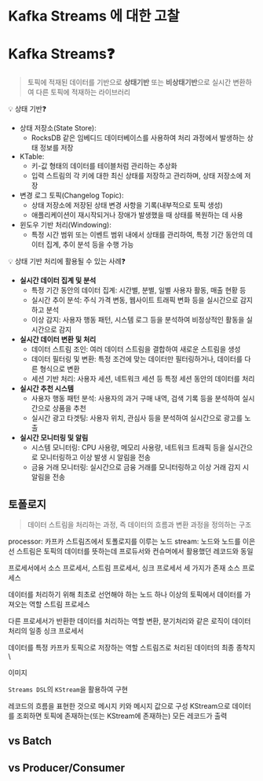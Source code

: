 # Kafka Streams 에 대한 고찰

# Kafka Streams❓

> 토픽에 적재된 데이터를 기반으로 **상태기반** 또는 **비상태기반**으로 실시간 변환하여 다른 토픽에 적재하는 라이브러리

💡 상태 기반❓
- 상태 저장소(State Store):
  - RocksDB 같은 임베디드 데이터베이스를 사용하여 처리 과정에서 발생하는 상태 정보를 저장
- KTable:
  - 키-값 형태의 데이터를 테이블처럼 관리하는 추상화
  - 입력 스트림의 각 키에 대한 최신 상태를 저장하고 관리하며, 상태 저장소에 저장
- 변경 로그 토픽(Changelog Topic):
  - 상태 저장소에 저장된 상태 변경 사항을 기록(내부적으로 토픽 생성)
  - 애플리케이션이 재시작되거나 장애가 발생했을 때 상태를 복원하는 데 사용
- 윈도우 기반 처리(Windowing):
  - 특정 시간 범위 또는 이벤트 범위 내에서 상태를 관리하여, 특정 기간 동안의 데이터 집계, 추이 분석 등을 수행 가능

💡 상태 기반 처리에 활용될 수 있는 사례❓
- **실시간 데이터 집계 및 분석**
  - 특정 기간 동안의 데이터 집계: 시간별, 분별, 일별 사용자 활동, 매출 현황 등
  - 실시간 추이 분석: 주식 가격 변동, 웹사이트 트래픽 변화 등을 실시간으로 감지하고 분석
  - 이상 감지: 사용자 행동 패턴, 시스템 로그 등을 분석하여 비정상적인 활동을 실시간으로 감지
- **실시간 데이터 변환 및 처리**
  - 데이터 스트림 조인: 여러 데이터 스트림을 결합하여 새로운 스트림을 생성
  - 데이터 필터링 및 변환: 특정 조건에 맞는 데이터만 필터링하거나, 데이터를 다른 형식으로 변환
  - 세션 기반 처리: 사용자 세션, 네트워크 세션 등 특정 세션 동안의 데이터를 처리
- **실시간 추천 시스템**
  - 사용자 행동 패턴 분석: 사용자의 과거 구매 내역, 검색 기록 등을 분석하여 실시간으로 상품을 추천
  - 실시간 광고 타겟팅: 사용자 위치, 관심사 등을 분석하여 실시간으로 광고를 노출
- **실시간 모니터링 및 알림**
  - 시스템 모니터링: CPU 사용량, 메모리 사용량, 네트워크 트래픽 등을 실시간으로 모니터링하고 이상 발생 시 알림을 전송
  - 금융 거래 모니터링: 실시간으로 금융 거래를 모니터링하고 이상 거래 감지 시 알림을 전송

## 토폴로지

> 데이터 스트림을 처리하는 과정, 즉 데이터의 흐름과 변환 과정을 정의하는 구조






processor: 카프카 스트림즈에서 토폴로지를 이루는 노드
stream: 노드와 노드를 이은 선
스트림은 토픽의 데이터를 뜻하는데 프로듀서와 컨슈머에서 활용했던 레코드와 동일

프로세서에서 소스 프로세서, 스트림 프로세서, 싱크 프로세서 세 가지가 존재
소스 프로세스

데이터를 처리하기 위해 최초로 선언해야 하는 노드
하나 이상의 토픽에서 데이터를 가져오는 역할
스트림 프로세스

다른 프로세서가 반환한 데이터를 처리하는 역할
변환, 분기처리와 같은 로직이 데이터 처리의 일종
싱크 프로세서

데이터를 특정 카프카 토픽으로 저장하는 역할
스트림즈로 처리된 데이터의 최종 종착지\

이미지






`Streams DSL`의 `KStream`을 활용하여 구현


레코드의 흐름을 표현한 것으로 메시지 키와 메시지 값으로 구성
KStream으로 데이터를 조회하면 토픽에 존재하는(또는 KStream에 존재하는) 모든 레코드가 출력

## vs Batch


## vs Producer/Consumer